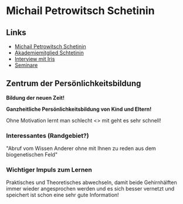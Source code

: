 # Michail Petrowitsch Schetinin

## Links
* [Michail Petrowitsch Schetinin](https://www.bewusste-menschen.de/index.php?title=Michail_Petrowitsch_Schetinin&mobileaction=toggle_view_desktop)
* [Akademiemitglied Schtetinin](https://youtu.be/aDJAILlFMj8)
* [Interview mit Iris](https://youtu.be/kBgvRtTT8JA)
* [Seminare](https://iska-akademie.de/seminare/)

## Zentrum der Persönlichkeitsbildung

**Bildung der neuen Zeit!**

**Ganzheitliche Persönlichkeitsbildung von Kind und Eltern!**

Ohne Motivation lernt man schlecht <> mit geht es sehr schnell!

### Interessantes (Randgebiet?)
"Abruf vom Wissen Anderer ohne mit Ihnen zu reden aus dem biogenetischen Feld"

### Wichtiger Impuls zum Lernen
Praktisches und Theoretisches abwechseln, damit beide Gehirnhälften immer wieder angesprochen werden und es sich besser vernetzt und speichert ist schon eine sehr gute Information!